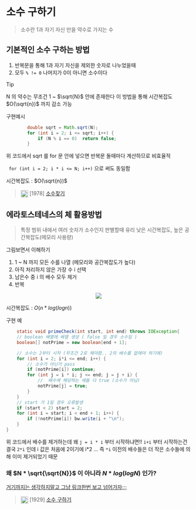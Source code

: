 # 소수 구하기
> 소수란 1과 자기 자신 만을 약수로 가지는 수

## 기본적인 소수 구하는 방법
1. 반복문을 통해 1과 자기 자신을 제외한 숫자로 나누었을때
2. 모두 `% != 0` 나머지가 0이 아니면 소수이다

> [!Tip]
> N 의 약수는 무조건 1 ~ $\sqrt{N}$ 안에 존재한다
> 이 방법을 통해 시간복잡도  $O(\sqrt{n})$ 까지 감소 가능
 
구현예시

```java
        double sqrt = Math.sqrt(N);
        for (int i = 2; i <= sqrt; i++) {
            if (N % i == 0)  return false;
        }
```
위 코드에서 sqrt 를 for 문 안에 넣으면 반복문 돌때마다 계산하므로 비효율적

` for (int i = 2; i * i <= N; i++)` 으로 써도 동일함

시간복잡도 :  $O(\sqrt{n})$
> <img src="https://d2gd6pc034wcta.cloudfront.net/tier/4.svg" width="20" height="20" style="vertical-align: middle;"/> [1978] [소수찾기](https://www.acmicpc.net/problem/1978)



## 에라토스테네스의 체 활용방법
> 특정 범위 내에서 여러 숫자가 소수인지 판별할때 유리
> 낮은 시간복잡도, 높은 공간복잡도(메모리 사용량)

그림보면서 이해하기
1. 1 ~ N 까지 모든 수를 나열 (메모리와 공간복잡도가 높다)
2. 아직 처리하지 않은 가장 수 i 선택
3. 남은수 중 i 의 배수 모두 제거
4. 반복
<p align="center"> <img src="https://upload.wikimedia.org/wikipedia/commons/b/b9/Sieve_of_Eratosthenes_animation.gif" /> </p>

시간복잡도 :  $O(n * log(log n))$

구현 예
```java
    static void primeCheck(int start, int end) throws IOException{
    // boolean 배열에 배열 생성 ( false 일 경우 소수임 )
    boolean[] notPrime = new boolean[end + 1];

    // 소수는 2부터 시작 (무조건 2로 해야함.. 2의 배수를 없애야 하기에)
    for (int i = 2; i*i <= end; i++) {
        // 소수가 아닌거 pass
        if (notPrime[i]) continue;
        for (int j = i * i; j <= end; j = j + i) {
            //  배수에 해당하는 애들 다 true (소수가 아님)
            notPrime[j] = true;
        }
    }
    // start 가 1일 경우 오류발생 
    if (start < 2) start = 2;
    for (int i = start; i < end + 1; i++) {
        if (!notPrime[i]) bw.write(i + "\n");
    }
}
```
위 코드에서 배수를 제거하는데 왜 `j = i * i` 부터 시작하냐면!!
`i+i` 부터 시작하는건 결국 `2*i` 인데 i 값은 처음에 2이기에 i*2 ... 
즉 `*i` 이전의 배수들은 더 작은 소수들에 의해 이미 제거되었기 때문

### 왜 $N * \sqrt{\sqrt{N}}$ 이 아니라  $N * log(log N)$ 인가?
[거기까지는 생각하지말고 그냥 링크한번 보고 넘어가자;;;](https://en.wikipedia.org/wiki/Divergence_of_the_sum_of_the_reciprocals_of_the_primes)

> <img src="https://d2gd6pc034wcta.cloudfront.net/tier/8.svg" width="20" height="20" style="vertical-align: middle;"/> [1929] [소수 구하기](https://www.acmicpc.net/problem/1929)


